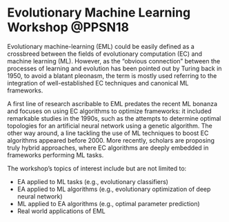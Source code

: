 # Evolutionary Machine Learning Workshop @PPSN18
Evolutionary machine-learning (EML) could be easily defined as a crossbreed
between the fields of evolutionary computation (EC) and machine learning (ML).
However, as the “obvious connection” between the processes of learning and
evolution has been pointed out by Turing back in 1950, to avoid a blatant
pleonasm, the term is mostly used referring to the integration of well-established
EC techniques and canonical ML frameworks.

A first line of research ascribable to EML predates the recent ML bonanza and
focuses on using EC algorithms to optimize frameworks: it included remarkable
studies in the 1990s, such as the attempts to determine optimal topologies for
an artificial neural network using a genetic algorithm. The other way around, a
line tackling the use of ML techniques to boost EC algorithms appeared before
2000\. More recently, scholars are proposing truly hybrid approaches, where EC
algorithms are deeply embedded in frameworks performing ML tasks.

The workshop’s topics of interest include but are not limited to:
- EA applied to ML tasks (e.g., evolutionary classifiers)
- EA applied to ML algorithms (e.g., evolutionary optimization of deep
neural network)
- ML applied to EA algorithms (e.g., optimal parameter prediction)
- Real world applications of EML
